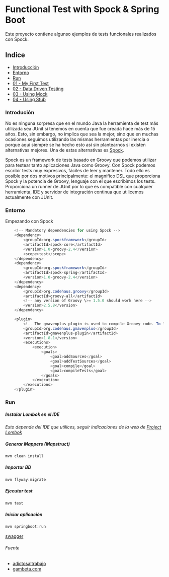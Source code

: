 # Functional Test with Spock & Spring Boot

Este proyecto contiene algunso ejemplos de tests funcionales realizados con Spock.

## Indice

* [Introducción](#Introducción)
* [Entorno](#Entorno)
* [Run](#Run)
* [01 - My First Test](https://github.com/ewatemberg/functional-test-spock/blob/master/doc/01%20-%20MyFirstTest.md)
* [02 - Data Driven Testing](https://github.com/ewatemberg/functional-test-spock/blob/master/doc/02%20-%20DataDrivenTesting.md)
* [03 - Using Mock](https://github.com/ewatemberg/functional-test-spock/blob/master/doc/03%20-%20UsingMock.md)
* [04 - Using Stub](https://github.com/ewatemberg/functional-test-spock/blob/master/doc/04%20-%20UsingStub.md)


### Introdución
No es ninguna sorpresa que en el mundo Java la herramienta de test más utilizada sea JUnit si tenemos en cuenta que fue creada hace más de 15 años. Esto, sin embargo, no implica que sea la mejor, sino que en muchas ocasiones seguimos utilizando las mismas herramientas por inercia o porque aquí siempre se ha hecho esto así sin plantearnos si existen alternativas mejores. Una de estas alternativas es [Spock](https://github.com/spockframework/spock).

Spock es un framework de tests basado en Groovy que podemos utilizar para testear tanto aplicaciones Java como Groovy. Con Spock podemos escribir tests muy expresivos, fáciles de leer y mantener. Todo ello es posible por dos motivos principalmente: el magnífico DSL que proporciona Spock y la potencia de Groovy, lenguaje con el que escribimos los tests.
Proporciona un runner de JUnit por lo que es compatible con cualquier herramienta, IDE y servidor de integración continua que utilicemos actualmente con JUnit.

### Entorno
Empezando con Spock
```java
    <!-- Mandatory dependencies for using Spock -->
    <dependency>
        <groupId>org.spockframework</groupId>
        <artifactId>spock-core</artifactId>
        <version>1.0-groovy-2.4</version>
        <scope>test</scope>
    </dependency>
    <dependency>
        <groupId>org.spockframework</groupId>
        <artifactId>spock-spring</artifactId>
        <version>1.0-groovy-2.4</version>
    </dependency>
    <dependency>
        <groupId>org.codehaus.groovy</groupId>
        <artifactId>groovy-all</artifactId>
        <!-- any version of Groovy \>= 1.5.0 should work here -->
        <version>2.5.8</version>
    </dependency>
```

```java
    <plugin>
        <!-- The gmavenplus plugin is used to compile Groovy code. To learn more about this plugin, visit https://github.com/groovy/GMavenPlus/wiki -->
        <groupId>org.codehaus.gmavenplus</groupId>
        <artifactId>gmavenplus-plugin</artifactId>
        <version>1.8.1</version>
        <executions>
            <execution>
                <goals>
                    <goal>addSources</goal>
                    <goal>addTestSources</goal>
                    <goal>compile</goal>
                    <goal>compileTests</goal>
                </goals>
            </execution>
        </executions>
    </plugin>
```

### Run

##### Instalar Lombok en el IDE

_Esto depende del IDE que utilices, seguir indicaciones de la web de [Project Lombok](https://projectlombok.org/)_


##### Generar Mappers (Mapstruct)

```java
mvn clean install
```

##### Importar BD

```java
mvn flyway:migrate
```

##### Ejecutar test

```java
mvn test
```

##### Iniciar aplicación

```java
mvn springboot:run
```  

[swagger](http://localhost:8080/swagger-ui.html)

###### Fuente

* [adictosaltrabajo](https://www.adictosaltrabajo.com/2016/02/05/tests-funcionales-con-spock-y-geb-para-una-aplicacion-spring-boot/)
* [gambeta.com](https://www.genbeta.com/desarrollo/testeando-tus-aplicaciones-java-con-spock-tests-mas-expresivos-faciles-de-leer-y-mantener)


